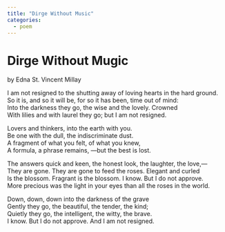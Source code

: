 ```yaml
---
title: "Dirge Without Music"
categories:
  - poem
---
```

# Dirge Without Mugic
by Edna St. Vincent Millay

I am not resigned to the shutting away of loving hearts in the hard ground.<br>
So it is, and so it will be, for so it has been, time out of mind:<br>
Into the darkness they go, the wise and the lovely. Crowned<br>
With lilies and with laurel they go; but I am not resigned.


Lovers and thinkers, into the earth with you.<br>
Be one with the dull, the indiscriminate dust.<br>
A fragment of what you felt, of what you knew,<br>
A formula, a phrase remains, &mdash;but the best is lost.


The answers quick and keen, the honest look, the laughter, the love,&mdash;<br>
They are gone. They are gone to feed the roses. Elegant and curled<br>
Is the blossom. Fragrant is the blossom. I know. But I do not approve.<br>
More precious was the light in your eyes than all the roses in the world.


Down, down, down into the darkness of the grave<br>
Gently they go, the beautiful, the tender, the kind;<br>
Quietly they go, the intelligent, the witty, the brave.<br>
I know. But I do not approve. And I am not resigned.
